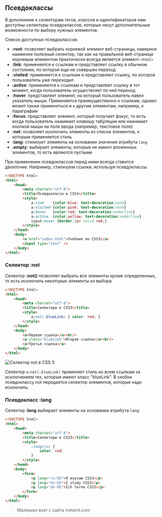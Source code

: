## Псевдоклассы

В дополнение к селекторам тегов, классов и идентификаторов нам доступны селекторы псевдоклассов, которые несут дополнительные возможности по выбору нужных элементов.

Список доступных псевдоклассов:
- **:root**: позволяет выбрать корневой элемент веб-страницы, наверное наименее полезный селектор, так как на правильной веб-странице 
корневым элементом практически всегда является элемент `<html>`
- **:link**: применяется к ссылкам и представляет ссылку в обычном состоянии, по которой еще не совершен переход
- **:visited**: применяется к ссылкам и представляет ссылку, по которой пользователь уже переходил
- **:active**: применяется к ссылкам и представляет ссылку в тот момент, когда пользователь осуществляет по ней переход
- **:hover**: представляет элемент, на который пользователь навел указатель мыши. Применяется преимущественно к ссылкам, однако может также применяться 
и к другим элементам, например, к параграфам
- **:focus**: представляет элемент, который получает фокус, то есть когда пользователь нажимает клавишу табуляции или нажимает кнопкой мыши 
на поле ввода (например, текстовое поле)
- **:not**: позволяет исключить элементы из списка элементов, к которым применяется стиль
- **:lang**: стилизует элементы на основании значения атрибута `lang`
- **:empty**: выбирает элементы, которые не имеют вложенных элементов, то есть являются пустыми

При применении псевдоклассов перед ними всегда ставится двоеточие. Например, стилизуем ссылки, используя псевдоклассы:

```html
<!DOCTYPE html>
<html>
    <head>
        <meta charset="utf-8">
        <title>Псевдоклассы в CSS3</title>
        <style>
            a:link    {color:blue; text-decoration:none}
            a:visited {color:pink; text-decoration:none}
            a:hover   {color:red; text-decoration:underline}
            a:active  {color:yellow; text-decoration:underline}
            input:hover {border:2px solid red;}
        </style>
    </head>
    <body>
        <a href="index.html">Учебник по CSS3</a>
        <input type="text" />
    </body>
</html>
```

### Селектор :not

Селектор **:not()** позволяет выбрать все элементы кроме определенных, то есть исключить некоторые элементы из выбора.

```html
<!DOCTYPE html>
<html>
    <head>
        <meta charset="utf-8">
        <title>Селекторы в CSS3</title>
        <style>
            a:not(.blueLink) { color: red; }
        </style>
    </head>
    <body>
        <a>Первая ссылка</a><br/>
        <a class="blueLink">Вторая ссылка</a><br/>
        <a>Третья ссылка</a>
    </body>
</html>
```

![Селектор not в CSS 3](https://metanit.com/web/html5/pics/4.21.png)

Селектор `a:not(.blueLink)` применяет стиль ко всем ссылкам за исключением тех, которые имеют класс "blueLink". В скобки псевдоклассу not передается селектор элементов, которые надо исключить.

### Псевдокласс :lang

Селектор **:lang** выбирает элементы на основании атрибута `lang`:

```html
<!DOCTYPE html>
<html>
    <head>
        <meta charset="utf-8">
        <title>Селекторы в CSS3</title>
        <style>
            :lang(ru) {
                color: red;
            }
        </style>
    </head>
    <body>
        <form>
            <p lang="ru-RU">Я изучаю CSS3</p>
            <p lang="en-US">I study CSS3</p>
            <p lang="de-DE">Ich lerne CSS3</p>
        </form>
    </body>
</html>
```


> Материал взят с сайта metanit.com